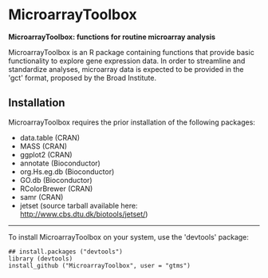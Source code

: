 MicroarrayToolbox
=================


**MicroarrayToolbox: functions for routine microarray analysis**

MicroarrayToolbox is an R package containing functions that provide basic functionality to explore gene expression data. In order to streamline and standardize analyses, microarray data is expected to be provided in the 'gct' format, proposed by the Broad Institute.

## Installation

MicroarrayToolbox requires the prior installation of the following packages:
* data.table (CRAN)
* MASS (CRAN)
* ggplot2 (CRAN)
* annotate (Bioconductor)
* org.Hs.eg.db (Bioconductor)
* GO.db (Bioconductor)
* RColorBrewer (CRAN)
* samr (CRAN)
* jetset (source tarball available here: http://www.cbs.dtu.dk/biotools/jetset/)

***

To install MicroarrayToolbox on your system, use the 'devtools' package:

    ## install.packages ("devtools")
    library (devtools)
    install_github ("MicroarrayToolbox", user = "gtms")

